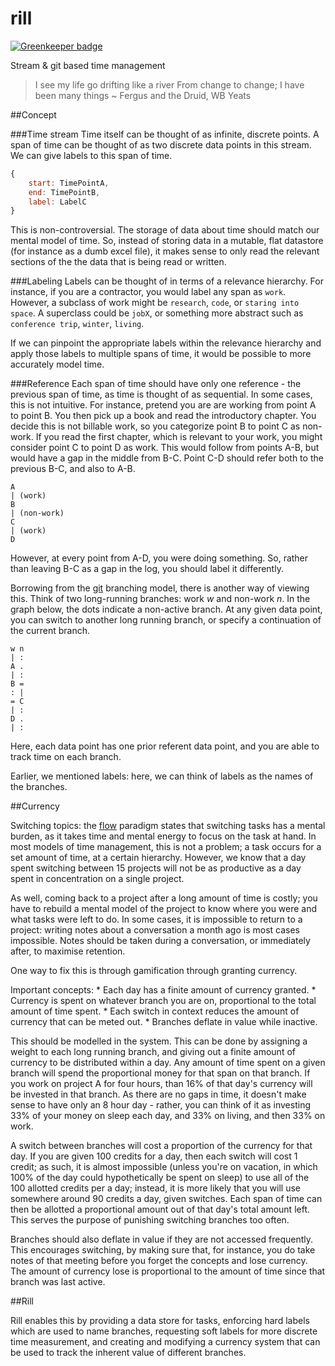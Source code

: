 rill
====

[![Greenkeeper badge](https://badges.greenkeeper.io/RichardLitt/rill.svg)](https://greenkeeper.io/)

Stream &amp; git based time management

>I see my life go drifting like a river
>From change to change; I have been many things
~ Fergus and the Druid, WB Yeats

##Concept

###Time stream
Time itself can be thought of as infinite, discrete points. A span of time can be thought of as two discrete data points in this stream. We can give labels to this span of time. 

```js
{
	start: TimePointA,
	end: TimePointB,
	label: LabelC
}
```

This is non-controversial. The storage of data about time should match our mental model of time. So, instead of storing data in a mutable, flat datastore (for instance as a dumb excel file), it makes sense to only read the relevant sections of the the data that is being read or written. 

###Labeling
Labels can be thought of in terms of a relevance hierarchy. For instance, if you are a contractor, you would label any span as `work`. However, a subclass of work might be `research`, `code`, or `staring into space`. A superclass could be `jobX`, or something more abstract such as `conference trip`, `winter`, `living`.

If we can pinpoint the appropriate labels within the relevance hierarchy and apply those labels to multiple spans of time, it would be possible to more accurately model time. 

###Reference
Each span of time should have only one reference - the previous span of time, as time is thought of as sequential. In some cases, this is not intuitive. For instance, pretend you are are working from point A to point B. You then pick up a book and read the introductory chapter. You decide this is not billable work, so you categorize point B to point C as non-work. If you read the first chapter, which is relevant to your work, you might consider point C to point D as work. This would follow from points A-B, but would have a gap in the middle from B-C. Point C-D should refer both to the previous B-C, and also to A-B. 

	A
	| (work)
	B
	| (non-work)
	C 
	| (work)
	D


However, at every point from A-D, you were doing something. So, rather than leaving B-C as a gap in the log, you should label it differently. 

Borrowing from the [git]() branching model, there is another way of viewing this. Think of two long-running branches: work _w_ and non-work _n_. In the graph below, the dots indicate a non-active branch. At any given data point, you can switch to another long running branch, or specify a continuation of the current branch. 

	w n
	| :
	A . 
	| : 
	B =
	: |
	= C
	| : 
	D .
	| :

Here, each data point has one prior referent data point, and you are able to track time on each branch.

Earlier, we mentioned labels: here, we can think of labels as the names of the branches. 

##Currency

Switching topics: the [flow](https://en.wikipedia.org/wiki/Flow_(psychology)) paradigm states that switching tasks has a mental burden, as it takes time and mental energy to focus on the task at hand. In most models of time management, this is not a problem; a task occurs for a set amount of time, at a certain hierarchy. However, we know that a day spent switching between 15 projects will not be as productive as a day spent in concentration on a single project. 

As well, coming back to a project after a long amount of time is costly; you have to rebuild a mental model of the project to know where you were and what tasks were left to do. In some cases, it is impossible to return to a project: writing notes about a conversation a month ago is most cases impossible. Notes should be taken during a conversation, or immediately after, to maximise retention. 

One way to fix this is through gamification through granting currency.

Important concepts:
	* Each day has a finite amount of currency granted.
	* Currency is spent on whatever branch you are on, proportional to the total amount of time spent. 
	* Each switch in context reduces the amount of currency that can be meted out.
	* Branches deflate in value while inactive.

This should be modelled in the system. This can be done by assigning a weight to each long running branch, and giving out a finite amount of currency to be distributed within a day. Any amount of time spent on a given branch will spend the proportional money for that span on that branch. If you work on project A for four hours, than 16% of that day's currency will be invested in that branch. As there are no gaps in time, it doesn't make sense to have only an 8 hour day - rather, you can think of it as investing 33% of your money on sleep each day, and 33% on living, and then 33% on work. 

A switch between branches will cost a proportion of the currency for that day.
If you are given 100 credits for a day, then each switch will cost 1 credit; as such, it is almost impossible (unless you're on vacation, in which 100% of the day could hypothetically be spent on sleep) to use all of the 100 allotted credits per a day; instead, it is more likely that you will use somewhere around 90 credits a day, given switches. Each span of time can then be allotted a proportional amount out of that day's total amount left. This serves the purpose of punishing switching branches too often. 

Branches should also deflate in value if they are not accessed frequently. This encourages switching, by making sure that, for instance, you do take notes of that meeting before you forget the concepts and lose currency. The amount of currency lose is proportional to the amount of time since that branch was last active. 

##Rill

Rill enables this by providing a data store for tasks, enforcing hard labels which are used to name branches, requesting soft labels for more discrete time measurement, and creating and modifying a currency system that can be used to track the inherent value of different branches. 
















